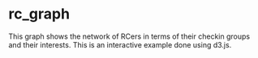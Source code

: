 # rc_graph

This graph shows the network of RCers in terms of their checkin groups and their interests.
This is an interactive example done using d3.js.
